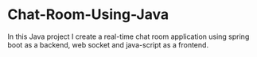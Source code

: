 # Chat-Room-Using-Java
In this Java project I create a real-time chat room application using spring boot as a backend, web socket and java-script as a frontend.
